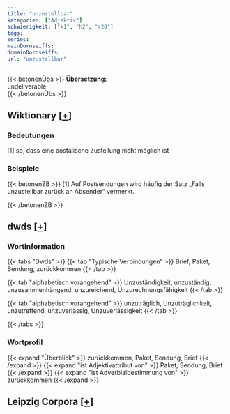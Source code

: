```yaml
---
title: "unzustellbar"
kategorien: ["Adjektiv"]
schwierigkeit: ["k1", "h2", "r20"]
tags:
series:
mainDornseiffs:
domainDornseiffs:
url: "unzustellbar"
---
```


{{< betonenÜbs >}}
**Übersetzung:**  
undeliverable  
{{< /betonenÜbs >}}

## Wiktionary [[+](https://de.wiktionary.org/wiki/unzustellbar)]

### Bedeutungen
[1] so, dass eine postalische Zustellung nicht möglich ist  

### Beispiele
{{< betonenZB >}}
[1] Auf Postsendungen wird häufig der Satz „Falls unzustellbar zurück an Absender“ vermerkt.  

{{< /betonenZB >}}


## dwds [[+](https://www.dwds.de/wb/unzustellbar)]

### Wortinformation
{{< tabs "Dwds" >}}
{{< tab "Typische Verbindungen" >}}
Brief, Paket, Sendung, zurückkommen
{{< /tab >}}

{{< tab "alphabetisch vorangehend" >}}
Unzuständigkeit, unzuständig, unzusammenhängend, unzureichend, Unzurechnungsfähigkeit
{{< /tab >}}

{{< tab "alphabetisch vorangehend" >}}
unzuträglich, Unzuträglichkeit, unzutreffend, unzuverlässig, Unzuverlässigkeit
{{< /tab >}}

{{< /tabs >}}

### Wortprofil
{{< expand "Überblick" >}} zurückkommen, Paket, Sendung, Brief {{< /expand >}}
{{< expand "ist Adjektivattribut von" >}} Paket, Sendung, Brief {{< /expand >}}
{{< expand "ist Adverbialbestimmung von" >}} zurückkommen {{< /expand >}}

## Leipzig Corpora [[+](https://corpora.uni-leipzig.de/en/res?word=unzustellbar&corpusId=deu_newscrawl-public_2018)]

